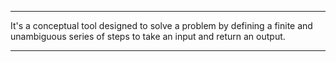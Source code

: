 ***

It's a conceptual tool designed to solve a problem by defining a finite and unambiguous series of steps to take an input and return an output. 

***
